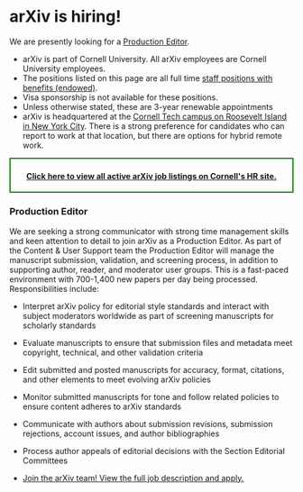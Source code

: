 # arXiv is hiring!

We are presently looking for a [Production Editor](#production-editor).

 - arXiv is part of Cornell University. All arXiv employees are Cornell University employees.
 - The positions listed on this page are all full time [staff positions with benefits (endowed)](https://hr.cornell.edu/understand-your-benefits).
 - Visa sponsorship is not available for these positions.
 - Unless otherwise stated, these are 3-year renewable appointments
 - arXiv is headquartered at the [Cornell Tech campus on Roosevelt Island in New York City](https://tech.cornell.edu/). There is a strong preference for candidates who can report to work at that location, but there are options for hybrid remote work.


<div style="text-align:center; font-weight:bold; border: 2px solid green; padding-top:6pt; padding-bottom:4pt">

<a href="https://cornell.wd1.myworkdayjobs.com/en-US/CornellCareerPage/?q=arxiv">Click here to view all active arXiv job listings on Cornell's HR site.</a>

</div>

### Production Editor

We are seeking a strong communicator with strong time management skills and keen attention to detail to join arXiv as a Production Editor. As part of the Content & User Support team the Production Editor will manage the manuscript submission, validation, and screening process, in addition to supporting author, reader, and moderator user groups. This is a fast-paced environment with 700-1,400 new papers per day being processed. 
Responsibilities include: 

 - Interpret arXiv policy for editorial style standards and interact with subject moderators worldwide as part of screening manuscripts for scholarly standards
 - Evaluate manuscripts to ensure that submission files and metadata meet copyright, technical, and other validation criteria
 - Edit submitted and posted manuscripts for accuracy, format, citations, and other elements to meet evolving arXiv policies
 - Monitor submitted manuscripts for tone and follow related policies to ensure content adheres to arXiv standards  
 - Communicate with authors about submission revisions, submission rejections, account issues, and author bibliographies
 - Process author appeals of editorial decisions with the Section Editorial Committees

- [Join the arXiv team! View the full job description and apply.](https://cornell.wd1.myworkdayjobs.com/CornellCareerPage/job/New-York-City-Cornell-Tech/arXiv-Production-Editor--Cornell-Tech--NYC-_WDR-00040646)
